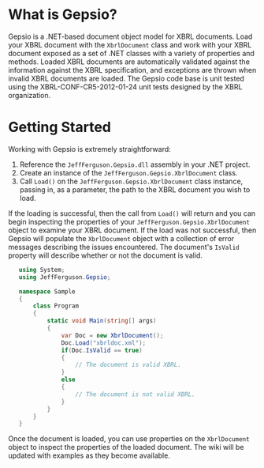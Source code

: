 # What is Gepsio?
Gepsio is a .NET-based document object model for XBRL documents. Load your XBRL document with the `XbrlDocument` class and work with your XBRL document exposed as a set of .NET classes with a variety of properties and methods. Loaded XBRL documents are automatically validated against the information against the XBRL specification, and exceptions are thrown when invalid XBRL documents are loaded. The Gepsio code base is unit tested using the XBRL-CONF-CR5-2012-01-24 unit tests designed by the XBRL organization.

# Getting Started
Working with Gepsio is extremely straightforward:

1. Reference the `JeffFerguson.Gepsio.dll` assembly in your .NET project.
2. Create an instance of the `JeffFerguson.Gepsio.XbrlDocument` class.  
3. Call `Load()` on the `JeffFerguson.Gepsio.XbrlDocument` class instance, passing in, as a parameter, the path to the XBRL document you wish to load.

 If the loading is successful, then the call from `Load()` will return and you can begin inspecting the properties of your `JeffFerguson.Gepsio.XbrlDocument` object to examine your XBRL document. If the load was not successful, then Gepsio will populate the `XbrlDocument` object with a collection of error messages describing the issues encountered. The document's `IsValid` property will describe whether or not the document is valid.
 
 ```csharp
    using System;
    using JeffFerguson.Gepsio;

    namespace Sample
    {
        class Program
        {  
            static void Main(string[] args)  
            {  
                var Doc = new XbrlDocument();
                Doc.Load("xbrldoc.xml");
                if(Doc.IsValid == true)
                {
                    // The document is valid XBRL.
                }
                else
                {
                    // The document is not valid XBRL.
                }
            }  
        }
    }  
```

Once the document is loaded, you can use properties on the `XbrlDocument` object to inspect the properties of the loaded document. The wiki will be updated with examples as they become available.
